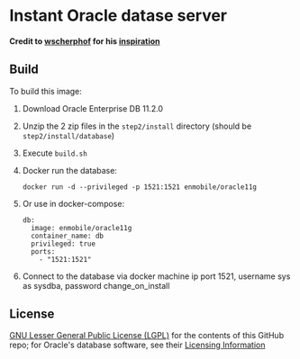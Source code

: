 # Instant Oracle datase server
#### Credit to [wscherphof](https://github.com/wscherphof) for his [inspiration](https://github.com/wscherphof/oracle-12c)

## Build
To build this image:

1. Download Oracle Enterprise DB 11.2.0

2. Unzip the 2 zip files in the `step2/install` directory (should be `step2/install/database`)

3. Execute `build.sh`

4. Docker run the database:
    ```
    docker run -d --privileged -p 1521:1521 enmobile/oracle11g
    ```

5. Or use in docker-compose:
    ```
    db:
      image: enmobile/oracle11g
      container_name: db
      privileged: true
      ports:
        - "1521:1521"
    ```

6. Connect to the database via docker machine ip port 1521, username sys as sysdba, password change_on_install


## License
[GNU Lesser General Public License (LGPL)](http://www.gnu.org/licenses/lgpl-3.0.txt) for the contents of this GitHub repo; for Oracle's database software, see their [Licensing Information](http://docs.oracle.com/database/121/DBLIC/toc.htm)
